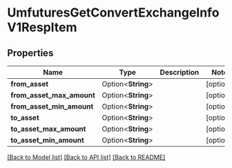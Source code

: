 # UmfuturesGetConvertExchangeInfoV1RespItem

## Properties

Name | Type | Description | Notes
------------ | ------------- | ------------- | -------------
**from_asset** | Option<**String**> |  | [optional]
**from_asset_max_amount** | Option<**String**> |  | [optional]
**from_asset_min_amount** | Option<**String**> |  | [optional]
**to_asset** | Option<**String**> |  | [optional]
**to_asset_max_amount** | Option<**String**> |  | [optional]
**to_asset_min_amount** | Option<**String**> |  | [optional]

[[Back to Model list]](../README.md#documentation-for-models) [[Back to API list]](../README.md#documentation-for-api-endpoints) [[Back to README]](../README.md)


